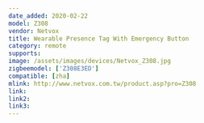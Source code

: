 ```yaml
---
date_added: 2020-02-22
model: Z308
vendor: Netvox
title: Wearable Presence Tag With Emergency Button
category: remote
supports: 
image: /assets/images/devices/Netvox_Z308.jpg
zigbeemodel: ['Z308E3ED']
compatible: [zha]
mlink: http://www.netvox.com.tw/product.asp?pro=Z308
link: 
link2: 
link3: 
---
```

